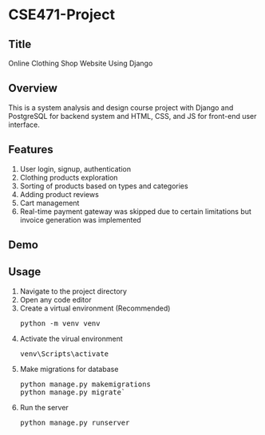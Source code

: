 # CSE471-Project

## Title
Online Clothing Shop Website Using Django

## Overview
This is a system analysis and design course project with Django and PostgreSQL for backend system and HTML, CSS, and JS for front-end user interface.

## Features
1. User login, signup, authentication
2. Clothing products exploration
3. Sorting of products based on types and categories
4. Adding product reviews
5. Cart management
6. Real-time payment gateway was skipped due to certain limitations but invoice generation was implemented

## Demo

## Usage
1. Navigate to the project directory
2. Open any code editor
3. Create a virtual environment (Recommended)
   <pre>python -m venv venv</pre>
4. Activate the virual environment
   <pre>venv\Scripts\activate</pre>
5. Make migrations for database
   <pre>python manage.py makemigrations
   python manage.py migrate`</pre>
6. Run the server
   <pre>python manage.py runserver</pre>
